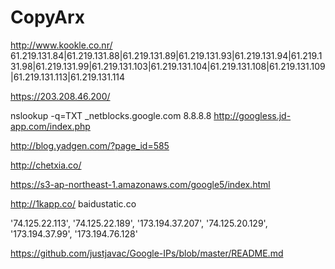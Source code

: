 CopyArx
=======
http://www.kookle.co.nr/
61.219.131.84|61.219.131.88|61.219.131.89|61.219.131.93|61.219.131.94|61.219.131.98|61.219.131.99|61.219.131.103|61.219.131.104|61.219.131.108|61.219.131.109|61.219.131.113|61.219.131.114


https://203.208.46.200/


nslookup -q=TXT _netblocks.google.com 8.8.8.8
http://googless.jd-app.com/index.php

http://blog.yadgen.com/?page_id=585

http://chetxia.co/

https://s3-ap-northeast-1.amazonaws.com/google5/index.html

http://1kapp.co/
 baidustatic.co
 
 
 '74.125.22.113', '74.125.22.189', '173.194.37.207', '74.125.20.129', '173.194.37.99', '173.194.76.128'
 
 
 https://github.com/justjavac/Google-IPs/blob/master/README.md

